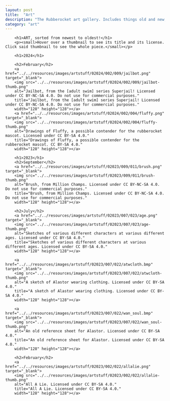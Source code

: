 ```yaml
---
layout: post
title:  "Art"
description: "The Rubberocket art gallery. Includes things old and new, so come on down and check it out."
category: "art"
---
```


<!-- this is only temporary whilst i get things sorted out-->
		<h1>ART, sorted from newest to oldest!</h1>
		<p><small>Hover over a thumbnail to see its title and its license. Click said thumbnail to see the whole piece.</small></p>

		<h1>2024</h1>

		<h2>February</h2>
		<a href="../../resources/images/artstuff/02024/002/009/jailbot.png" target="_blank">
		<img src="../../resources/images/artstuff/02024/002/009/jailbot-thumb.png" 
		alt="Jailbot, from the [adult swim] series Superjail! Licensed under CC BY-NC-SA 4.0. Do not use for commercial purposes."
		title="Jailbot, from the [adult swim] series Superjail! Licensed under CC BY-NC-SA 4.0. Do not use for commercial purposes."
		width="128" height="128"></a>
		<a href="../../resources/images/artstuff/02024/002/004/fluffy.png" target="_blank">
		<img src="../../resources/images/artstuff/02024/002/004/fluffy-thumb.png" 
		alt="Drawings of Fluffy, a possible contender for the rubberocket mascot. Licensed under CC BY-SA 4.0."
		title="Drawings of Fluffy, a possible contender for the rubberocket mascot. CC BY-SA 4.0."
		width="128" height="128"></a>

		<h1>2023</h1>
		<h2>September</h2>
		<a href="../../resources/images/artstuff/02023/009/011/brush.png" target="_blank">
		<img src="../../resources/images/artstuff/02023/009/011/brush-thumb.png"
		alt="Brush, from Million Champs. Licensed under CC BY-NC-SA 4.0. Do not use for commercial purposes."
		title="Brush, from Million Champs. Licensed under CC BY-NC-SA 4.0. Do not use for commercial purposes."
		width="128" height="128"></a>

		<h2>July</h2>
		<a href="../../resources/images/artstuff/02023/007/023/age.png" target="_blank">
		<img src="../../resources/images/artstuff/02023/007/023/age-thumb.png"
		alt="Sketches of various different characters at various different ages. Licensed under CC BY-SA 4.0."
		title="Sketches of various different characters at various different ages. Licensed under CC BY-SA 4.0."
		width="128" height="128"></a>

		<a href="../../resources/images/artstuff/02023/007/022/atwcloth.bmp" target="_blank">
		<img src="../../resources/images/artstuff/02023/007/022/atwcloth-thumb.png"
		alt="A sketch of Alastor wearing clothing. Licensed under CC BY-SA 4.0."
		title="A sketch of Alastor wearing clothing. Licensed under CC BY-SA 4.0."
		width="128" height="128"></a>

		<a href="../../resources/images/artstuff/02023/007/022/wan_soul.bmp" target="_blank">
		<img src="../../resources/images/artstuff/02023/007/022/wan_soul-thumb.png"
		alt="An old reference sheet for Alastor. Licensed under CC BY-SA 4.0."
		title="An old reference sheet for Alastor. Licensed under CC BY-SA 4.0."
		width="128" height="128"></a>

		<h2>February</h2> 
		<a href="../../resources/images/artstuff/02023/002/022/allalie.png" target="_blank">
		<img src="../../resources/images/artstuff/02023/002/022/allalie-thumb.png"
		alt="All A Lie. Licensed under CC BY-SA 4.0."
		title="All A Lie. Licensed under CC BY-SA 4.0."
		width="128" height="128"></a>